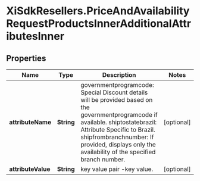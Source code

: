 # XiSdkResellers.PriceAndAvailabilityRequestProductsInnerAdditionalAttributesInner

## Properties

Name | Type | Description | Notes
------------ | ------------- | ------------- | -------------
**attributeName** | **String** | governmentprogramcode: Special Discount details will be provided based on the governmentprogramcode if available. shiptostatebrazil: Attribute Specific to Brazil. shipfrombranchnumber: If provided, displays only the availability of the specified branch number. | [optional] 
**attributeValue** | **String** | key value pair -key value. | [optional] 


